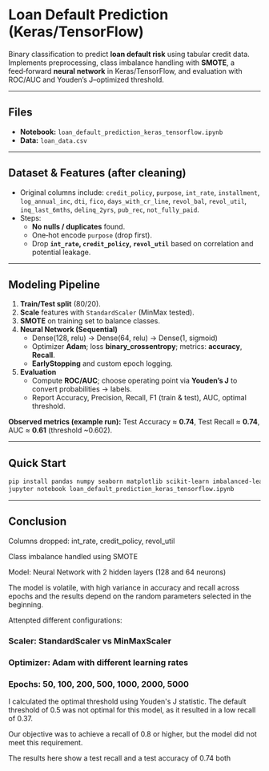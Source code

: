 # Loan Default Prediction (Keras/TensorFlow)

Binary classification to predict **loan default risk** using tabular credit data. Implements preprocessing, class imbalance handling with **SMOTE**, a feed‑forward **neural network** in Keras/TensorFlow, and evaluation with ROC/AUC and Youden’s J–optimized threshold.

---

## Files

- **Notebook:** `loan_default_prediction_keras_tensorflow.ipynb`
- **Data:** `loan_data.csv`

---

## Dataset & Features (after cleaning)

- Original columns include: `credit_policy`, `purpose`, `int_rate`, `installment`, `log_annual_inc`, `dti`, `fico`, `days_with_cr_line`, `revol_bal`, `revol_util`, `inq_last_6mths`, `delinq_2yrs`, `pub_rec`, `not_fully_paid`.  
- Steps:
  - **No nulls / duplicates** found.
  - One‑hot encode `purpose` (drop first).  
  - Drop **`int_rate`, `credit_policy`, `revol_util`** based on correlation and potential leakage.

---

## Modeling Pipeline

1. **Train/Test split** (80/20).  
2. **Scale** features with `StandardScaler` (MinMax tested).  
3. **SMOTE** on training set to balance classes.  
4. **Neural Network (Sequential)**  
   - Dense(128, relu) → Dense(64, relu) → Dense(1, sigmoid)  
   - Optimizer **Adam**; loss **binary_crossentropy**; metrics: **accuracy**, **Recall**.  
   - **EarlyStopping** and custom epoch logging.
5. **Evaluation**
   - Compute **ROC/AUC**; choose operating point via **Youden’s J** to convert probabilities → labels.  
   - Report Accuracy, Precision, Recall, F1 (train & test), AUC, optimal threshold.

**Observed metrics (example run):** Test Accuracy ≈ **0.74**, Test Recall ≈ **0.74**, AUC ≈ **0.61** (threshold ~0.602).

---

## Quick Start

```bash
pip install pandas numpy seaborn matplotlib scikit-learn imbalanced-learn tensorflow
jupyter notebook loan_default_prediction_keras_tensorflow.ipynb
```

---

## Conclusion

Columns dropped: int_rate, credit_policy, revol_util

Class imbalance handled using SMOTE

Model: Neural Network with 2 hidden layers (128 and 64 neurons)

The model is volatile, with high variance in accuracy and recall across
epochs and the results depend on the random parameters selected in the
beginning.

Attenpted different configurations:
### Scaler: StandardScaler vs MinMaxScaler
### Optimizer: Adam with different learning rates
### Epochs: 50, 100, 200, 500, 1000, 2000, 5000

I calculated the optimal threshold using Youden's J statistic. The default
threshold of 0.5 was not optimal for this model, as it resulted in a low recall
of 0.37.

Our objective was to achieve a recall of 0.8 or higher, but the model did not
meet this requirement.

The results here show a test recall and a test accuracy of 0.74 both
